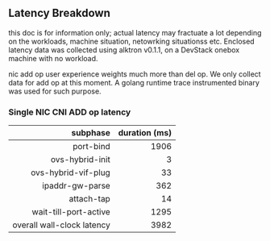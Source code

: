 ## Latency Breakdown

this doc is for information only; actual latency may fractuate a lot depending on the workloads, machine situation, netowrking situationss etc. Enclosed latency data was collected using alktron v0.1.1, on a DevStack onebox machine with no workload.

nic add op user experience weights much more than del op. We only collect data for add op at this moment. A golang runtime trace instrumented binary was used for such purpose.

### Single NIC CNI ADD op latency
| subphase | duration (ms) |
| ---:      |  ---:     |
| port-bind | 1906 |
| ovs-hybrid-init | 3 |
| ovs-hybrid-vif-plug | 33 |
| ipaddr-gw-parse | 362 |
| attach-tap | 14 |
| wait-till-port-active | 1295 |
| overall wall-clock latency | 3982 |

